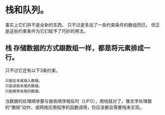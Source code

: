 # 栈和队列。
事实上它们并不是全新的东西，
只不过是多加了一些约束条件的数组而已。
但正是这些约束条件为它们赋予了巧妙的用法。

## 栈 存储数据的方式跟数组一样，都是将元素排成一行。

只不过它还有以下3条约束。

	只能在末尾插入数据。
	只能读取末尾的数据。
	只能移除末尾的数据。
	
当数据的处理顺序要与接收顺序相反时（LIFO），用栈就对了。像文字处理器的“撤销”动作，或网络应用程序的函数调用，你应该都会需要栈来实现。	
